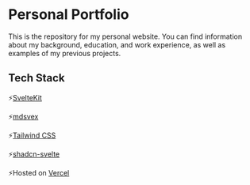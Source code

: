 # Personal Portfolio

This is the repository for my personal website. You can find information about my background, education, and work experience, as well as examples of my previous projects.

## Tech Stack
⚡[SvelteKit](https://kit.svelte.dev/)

⚡[mdsvex](https://github.com/pngwn/mdsvex)

⚡[Tailwind CSS](https://tailwindcss.com/)

⚡[shadcn-svelte](https://www.shadcn-svelte.com/)

⚡Hosted on [Vercel](https://vercel.com/)



